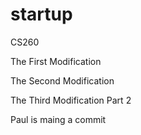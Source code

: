 # startup
CS260

The First Modification

The Second Modification

The Third Modification Part 2

Paul is maing a commit
